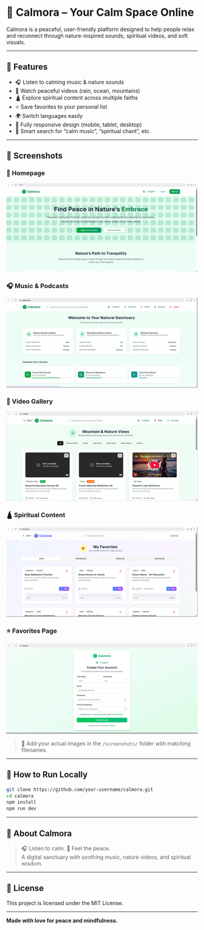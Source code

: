 
# 🌿 Calmora – Your Calm Space Online

Calmora is a peaceful, user-friendly platform designed to help people relax and reconnect through nature-inspired sounds, spiritual videos, and soft visuals.

---

## 🌟 Features

- 🎧 Listen to calming music & nature sounds
- 🎥 Watch peaceful videos (rain, ocean, mountains)
- 🛕 Explore spiritual content across multiple faiths
- ⭐ Save favorites to your personal list
- 🌍 Switch languages easily
- 📱 Fully responsive design (mobile, tablet, desktop)
- 🔎 Smart search for “calm music”, “spiritual chant”, etc.

---

## 📸 Screenshots

### 🌿 Homepage
![Homepage](calm1.png)

### 🎧 Music & Podcasts
![Music](calm2.png)

### 🎥 Video Gallery
![Videos](calm3.png)

### 🛕 Spiritual Content
![Spiritual](calm4.png)

### ⭐ Favorites Page
![Favorites](calm5.png)

> 🔁 Add your actual images in the `/screenshots/` folder with matching filenames.

---

## 🚀 How to Run Locally

```bash
git clone https://github.com/your-username/calmora.git
cd calmora
npm install
npm run dev
```

---

## 🙏 About Calmora

> 🎧 Listen to calm. 🌿 Feel the peace.  
> A digital sanctuary with soothing music, nature videos, and spiritual wisdom.

---

## 📄 License

This project is licensed under the MIT License.

---

**Made with love for peace and mindfulness.**

